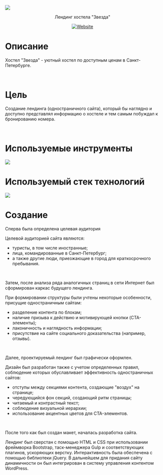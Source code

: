 <img src="https://user-images.githubusercontent.com/47634965/68447039-e22d0900-0221-11ea-939d-2afbaa6463e3.png">
<p align="center">Лендинг хостела "Звезда"</p>
<p align="center"><a align="center" href="http://zvezda-spb.ru"><img alt="Website" src="https://img.shields.io/website?up_message=zvezda-spb.ru&url=http%3A%2F%2Fzvezda-spb.ru%2F"></a></p>
<h1>Описание</h1>
<p>Хостел "Звезда" - уютный хостел по доступным ценам в Санкт-Петербурге.</p>
<br>
<h1>Цель</h1>
<p>Создание лендинга (одностраничного сайта), который бы наглядно и доступно представлял информацию о хостеле и тем самым побуждал к бронированию номера.</p>
<br>
<h1>Используемые инструменты</h1>
<img src="https://user-images.githubusercontent.com/47634965/68449886-43f27080-022c-11ea-86e6-2febf578fe30.png">
<br>
<h1>Используемый стек технологий</h1>
<img src="https://user-images.githubusercontent.com/47634965/68449439-6a171100-022a-11ea-8aae-e163d34a0b23.png">
<br>
<h1>Создание</h1>
<p>Сперва была определена целевая аудитория</p>
<p>Целевой аудиторией сайта являются:</p>
<ul>
<li>туристы, в том числе иностранные;</li>
<li>лица, командированные в Санкт-Петербург;</li>
<li>а также другие люди, приезжающие в город для краткосрочного пребывания.</li>
</ul>
<br>
<p>Затем, после анализа ряда аналогичных страниц в сети Интернет был сформирован каркас будущего лендинга.</p>
<p>При формировании структуры были учтены некоторые особенности, присущие одностраничным сайтам:</p>
<ul>
<li>разделение контента по блокам;</li>
<li>наличие призыва к действию и мотивирующей кнопки (CTA-элементы);</li>
<li>лаконичность и наглядность информации;</li>
<li>присутствие на сайте социального доказательства (например, отзывы).</li>
</ul>
<br>
<p>Далее, проектируемый лендинг был графически оформлен.</p>
<p>Дизайн был разработан также с учетом определенных правил, соблюдение которых обуславливает эффективность одностраничных сайтов:</p>
<ul>
<li>отступы между секциями контента, создающие "воздух" на странице;</li>
<li>чередующийся фон секций, создающий ритм страницы;</li>
<li>читаемый и контрастный текст;</li>
<li>соблюдение визуальной иерархии;</li>
<li>использование акцентных цветов для CTA-элементов.</li> 
</ul>
<br>
<p>После того как был создан макет, началась разработка сайта.</p>
<p>Лендинг был сверстан с помощью HTML и CSS при использовании фреймворка Bootstrap, таск-менеджера Gulp и соответствующих плагинов, ускоряющих верстку. Интерактивность была обеспечена с помощью библиотеки jQuery. В дальнейшем для придания сайту динамичности он был интегрирован в систему управления контентом WordPress.</p>
